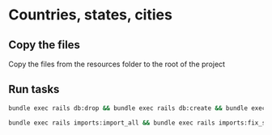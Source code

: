 # Countries, states, cities

## Copy the files

Copy the files from the resources folder to the root of the project

## Run tasks

```bash
bundle exec rails db:drop && bundle exec rails db:create && bundle exec rails db:migrate

bundle exec rails imports:import_all && bundle exec rails imports:fix_sv_cities
```